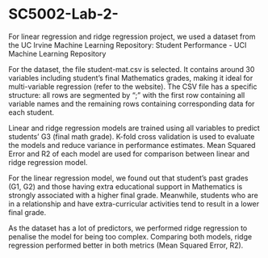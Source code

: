 # SC5002-Lab-2-
For linear regression and ridge regression project, we used a dataset from the UC Irvine Machine Learning Repository: Student Performance - UCI Machine Learning Repository

For the dataset, the file student-mat.csv is selected. It contains around 30 variables including student’s final Mathematics grades, making it ideal for multi-variable regression (refer to the website). The CSV file has a specific structure: all rows are segmented by “;” with the first row containing all variable names and the remaining rows containing corresponding data for each student.

Linear and ridge regression models are trained using all variables to predict students’ G3 (final math grade). K-fold cross validation is used to evaluate the models and reduce variance in performance estimates. Mean Squared Error and R2 of each model are used for comparison between linear and ridge regression model.

For the linear regression model, we found out that student’s past grades (G1, G2) and those having extra educational support in Mathematics is strongly associated with a higher final grade. Meanwhile, students who are in a relationship and have extra-curricular activities tend to result in a lower final grade. 

As the dataset has a lot of predictors, we performed ridge regression to penalise the model for being too complex. Comparing both models, ridge regression performed better in both metrics (Mean Squared Error, R2).
